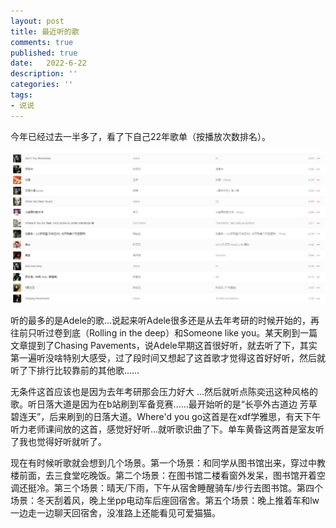 ```yaml
---
layout: post
title: 最近听的歌
comments: true
published: true
date:   2022-6-22
description: ''
categories: ''
tags:
- 说说
---
```

今年已经过去一半多了，看了下自己22年歌单（按播放次数排名）。

![](\image\2022-06\5.jpg)

听的最多的是Adele的歌…说起来听Adele很多还是从去年考研的时候开始的，再往前只听过卷到底（Rolling in the deep）和Someone like you。某天刷到一篇文章提到了Chasing Pavements，说Adele早期这首很好听，就去听了下，其实第一遍听没啥特别大感受，过了段时间又想起了这首歌才觉得这首好好听，然后就听了下排行比较靠前的其他歌……

无条件这首应该也是因为去年考研那会压力好大 …然后就听点陈奕迅这种风格的歌。听日落大道是因为在b站刷到军备竞赛……最开始听的是“长亭外古道边 芳草碧连天”，后来刷到的日落大道。Where'd you go这首是在xdf学雅思，有天下午听力老师课间放的这首，感觉好好听…就听歌识曲了下。单车黄昏这两首是室友听了我也觉得好听就听了。

现在有时候听歌就会想到几个场景。第一个场景：和同学从图书馆出来，穿过中教楼前面，去三食堂吃晚饭。第二个场景：在图书馆二楼看窗外发呆，图书馆开着空调还挺冷。第三个场景：晴天/下雨，下午从宿舍睡醒骑车/步行去图书馆。第四个场景：冬天刮着风，晚上坐pp电动车后座回宿舍。第五个场景：晚上推着车和lw一边走一边聊天回宿舍，没准路上还能看见可爱猫猫。
